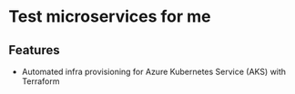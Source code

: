 # Test microservices for me

## Features

* Automated infra provisioning for Azure Kubernetes Service (AKS) with Terraform